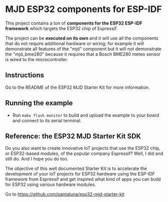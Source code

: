 # MJD ESP32 components for ESP-IDF

This project contains a ton of **components for the ESP32 ESP-IDF framework** which targets the ESP32 chip of Espressif.

The project can be **executed on its own** and it will use all the components that do not require additional hardware or wiring; for example it will demonstrate all features of the "mjd" component but it will not demonstrate the "mjd_bme280" because it requires that a Bosch BME280 meteo sensor is wired to the microcontroller.



## Instructions

Go to the README of the ESP32 MJD Starter Kit for more information.



## Running the example
- Run `make flash monitor` to build and upload the example to your board and connect to its serial terminal.



## Reference: the ESP32 MJD Starter Kit SDK

Do you also want to create innovative IoT projects that use the ESP32 chip, or ESP32-based modules, of the popular company Espressif? Well, I did and still do. And I hope you do too.

The objective of this well documented Starter Kit is to accelerate the development of your IoT projects for ESP32 hardware using the ESP-IDF framework from Espressif and get inspired what kind of apps you can build for ESP32 using various hardware modules.

Go to https://github.com/pantaluna/esp32-mjd-starter-kit

